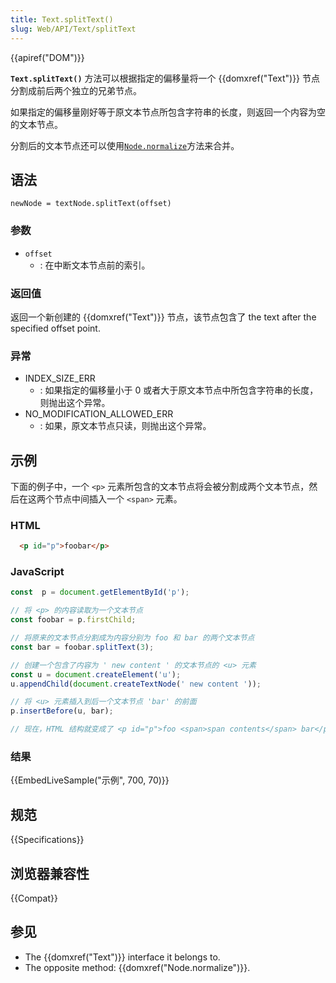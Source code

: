 ```yaml
---
title: Text.splitText()
slug: Web/API/Text/splitText
---
```


{{apiref("DOM")}}

**`Text.splitText()`** 方法可以根据指定的偏移量将一个 {{domxref("Text")}} 节点分割成前后两个独立的兄弟节点。

如果指定的偏移量刚好等于原文本节点所包含字符串的长度，则返回一个内容为空的文本节点。

分割后的文本节点还可以使用[`Node.normalize`](/zh-CN/docs/DOM/Node.normalize)方法来合并。

## 语法

```
newNode = textNode.splitText(offset)
```

### 参数

- `offset`
  - : 在中断文本节点前的索引。

### 返回值

返回一个新创建的 {{domxref("Text")}} 节点，该节点包含了 the text after the specified offset point.

### 异常

- INDEX_SIZE_ERR
  - : 如果指定的偏移量小于 0 或者大于原文本节点中所包含字符串的长度，则抛出这个异常。
- NO_MODIFICATION_ALLOWED_ERR
  - : 如果，原文本节点只读，则抛出这个异常。

## 示例

下面的例子中，一个 `<p>` 元素所包含的文本节点将会被分割成两个文本节点，然后在这两个节点中间插入一个 `<span>` 元素。

### HTML

```html
  <p id="p">foobar</p>
```

### JavaScript

```js
const  p = document.getElementById('p');

// 将 <p> 的内容读取为一个文本节点
const foobar = p.firstChild;

// 将原来的文本节点分割成为内容分别为 foo 和 bar 的两个文本节点
const bar = foobar.splitText(3);

// 创建一个包含了内容为 ' new content ' 的文本节点的 <u> 元素
const u = document.createElement('u');
u.appendChild(document.createTextNode(' new content '));

// 将 <u> 元素插入到后一个文本节点 'bar' 的前面
p.insertBefore(u, bar);

// 现在，HTML 结构就变成了 <p id="p">foo <span>span contents</span> bar</p>
```

### 结果

{{EmbedLiveSample("示例", 700, 70)}}

## 规范

{{Specifications}}

## 浏览器兼容性

{{Compat}}

## 参见

- The {{domxref("Text")}} interface it belongs to.
- The opposite method: {{domxref("Node.normalize")}}.
